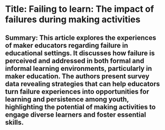# Title: Failing to learn: The impact of failures during making activities

## Summary: This article explores the experiences of maker educators regarding failure in educational settings. It discusses how failure is perceived and addressed in both formal and informal learning environments, particularly in maker education. The authors present survey data revealing strategies that can help educators turn failure experiences into opportunities for learning and persistence among youth, highlighting the potential of making activities to engage diverse learners and foster essential skills.